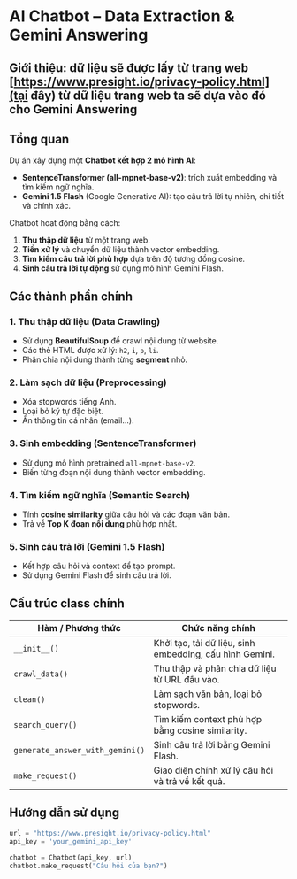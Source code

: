#  AI Chatbot – Data Extraction & Gemini Answering 
## Giới thiệu: dữ liệu sẽ được lấy từ trang web [https://www.presight.io/privacy-policy.html](tại đây) từ dữ liệu trang web ta sẽ dựa vào đó cho Gemini Answering 
##  Tổng quan
Dự án xây dựng một **Chatbot kết hợp 2 mô hình AI**:
- **SentenceTransformer (all-mpnet-base-v2)**: trích xuất embedding và tìm kiếm ngữ nghĩa.
- **Gemini 1.5 Flash** (Google Generative AI): tạo câu trả lời tự nhiên, chi tiết và chính xác.

Chatbot hoạt động bằng cách:
1. **Thu thập dữ liệu** từ một trang web.
2. **Tiền xử lý** và chuyển dữ liệu thành vector embedding.
3. **Tìm kiếm câu trả lời phù hợp** dựa trên độ tương đồng cosine.
4. **Sinh câu trả lời tự động** sử dụng mô hình Gemini Flash.

##  Các thành phần chính

### 1. Thu thập dữ liệu (Data Crawling)
- Sử dụng **BeautifulSoup** để crawl nội dung từ website.
- Các thẻ HTML được xử lý: `h2`, `i`, `p`, `li`.
- Phân chia nội dung thành từng **segment** nhỏ.

### 2. Làm sạch dữ liệu (Preprocessing)
- Xóa stopwords tiếng Anh.
- Loại bỏ ký tự đặc biệt.
- Ẩn thông tin cá nhân (email...).

### 3. Sinh embedding (SentenceTransformer)
- Sử dụng mô hình pretrained `all-mpnet-base-v2`.
- Biến từng đoạn nội dung thành vector embedding.

### 4. Tìm kiếm ngữ nghĩa (Semantic Search)
- Tính **cosine similarity** giữa câu hỏi và các đoạn văn bản.
- Trả về **Top K đoạn nội dung** phù hợp nhất.

### 5. Sinh câu trả lời (Gemini 1.5 Flash)
- Kết hợp câu hỏi và context để tạo prompt.
- Sử dụng Gemini Flash để sinh câu trả lời.

##  Cấu trúc class chính

| Hàm / Phương thức             | Chức năng chính                                           |
|-------------------------------|-----------------------------------------------------------|
| `__init__()`                  | Khởi tạo, tải dữ liệu, sinh embedding, cấu hình Gemini.   |
| `crawl_data()`                | Thu thập và phân chia dữ liệu từ URL đầu vào.             |
| `clean()`                     | Làm sạch văn bản, loại bỏ stopwords.                      |
| `search_query()`              | Tìm kiếm context phù hợp bằng cosine similarity.          |
| `generate_answer_with_gemini()` | Sinh câu trả lời bằng Gemini Flash.                     |
| `make_request()`              | Giao diện chính xử lý câu hỏi và trả về kết quả.          |

##  Hướng dẫn sử dụng

```python
url = "https://www.presight.io/privacy-policy.html"
api_key = 'your_gemini_api_key'

chatbot = Chatbot(api_key, url)
chatbot.make_request("Câu hỏi của bạn?")
